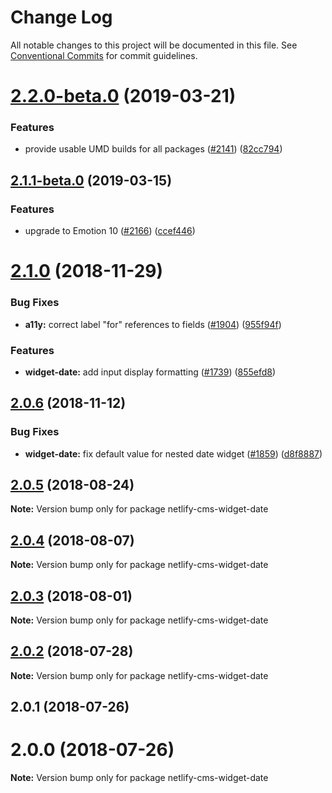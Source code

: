 # Change Log

All notable changes to this project will be documented in this file.
See [Conventional Commits](https://conventionalcommits.org) for commit guidelines.

# [2.2.0-beta.0](https://github.com/netlify/netlify-cms/tree/master/packages/netlify-cms-widget-date/compare/netlify-cms-widget-date@2.1.1-beta.0...netlify-cms-widget-date@2.2.0-beta.0) (2019-03-21)


### Features

* provide usable UMD builds for all packages ([#2141](https://github.com/netlify/netlify-cms/tree/master/packages/netlify-cms-widget-date/issues/2141)) ([82cc794](https://github.com/netlify/netlify-cms/tree/master/packages/netlify-cms-widget-date/commit/82cc794))





## [2.1.1-beta.0](https://github.com/netlify/netlify-cms/tree/master/packages/netlify-cms-widget-date/compare/netlify-cms-widget-date@2.1.0...netlify-cms-widget-date@2.1.1-beta.0) (2019-03-15)


### Features

* upgrade to Emotion 10 ([#2166](https://github.com/netlify/netlify-cms/tree/master/packages/netlify-cms-widget-date/issues/2166)) ([ccef446](https://github.com/netlify/netlify-cms/tree/master/packages/netlify-cms-widget-date/commit/ccef446))





# [2.1.0](https://github.com/netlify/netlify-cms/tree/master/packages/netlify-cms-widget-date/compare/netlify-cms-widget-date@2.0.6...netlify-cms-widget-date@2.1.0) (2018-11-29)


### Bug Fixes

* **a11y:** correct label "for" references to fields ([#1904](https://github.com/netlify/netlify-cms/tree/master/packages/netlify-cms-widget-date/issues/1904)) ([955f94f](https://github.com/netlify/netlify-cms/tree/master/packages/netlify-cms-widget-date/commit/955f94f))


### Features

* **widget-date:** add input display formatting ([#1739](https://github.com/netlify/netlify-cms/tree/master/packages/netlify-cms-widget-date/issues/1739)) ([855efd8](https://github.com/netlify/netlify-cms/tree/master/packages/netlify-cms-widget-date/commit/855efd8))





## [2.0.6](https://github.com/netlify/netlify-cms/tree/master/packages/netlify-cms-widget-date/compare/netlify-cms-widget-date@2.0.5...netlify-cms-widget-date@2.0.6) (2018-11-12)


### Bug Fixes

* **widget-date:** fix default value for nested date widget ([#1859](https://github.com/netlify/netlify-cms/tree/master/packages/netlify-cms-widget-date/issues/1859)) ([d8f8887](https://github.com/netlify/netlify-cms/tree/master/packages/netlify-cms-widget-date/commit/d8f8887))





<a name="2.0.5"></a>
## [2.0.5](https://github.com/netlify/netlify-cms/tree/master/packages/netlify-cms-widget-date/compare/netlify-cms-widget-date@2.0.4...netlify-cms-widget-date@2.0.5) (2018-08-24)




**Note:** Version bump only for package netlify-cms-widget-date

<a name="2.0.4"></a>
## [2.0.4](https://github.com/netlify/netlify-cms/tree/master/packages/netlify-cms-widget-date/compare/netlify-cms-widget-date@2.0.3...netlify-cms-widget-date@2.0.4) (2018-08-07)




**Note:** Version bump only for package netlify-cms-widget-date

<a name="2.0.3"></a>
## [2.0.3](https://github.com/netlify/netlify-cms/tree/master/packages/netlify-cms-widget-date/compare/netlify-cms-widget-date@2.0.2...netlify-cms-widget-date@2.0.3) (2018-08-01)




**Note:** Version bump only for package netlify-cms-widget-date

<a name="2.0.2"></a>
## [2.0.2](https://github.com/netlify/netlify-cms/tree/master/packages/netlify-cms-widget-date/compare/netlify-cms-widget-date@2.0.1...netlify-cms-widget-date@2.0.2) (2018-07-28)




**Note:** Version bump only for package netlify-cms-widget-date

<a name="2.0.1"></a>
## 2.0.1 (2018-07-26)



<a name="2.0.0"></a>
# 2.0.0 (2018-07-26)




**Note:** Version bump only for package netlify-cms-widget-date
